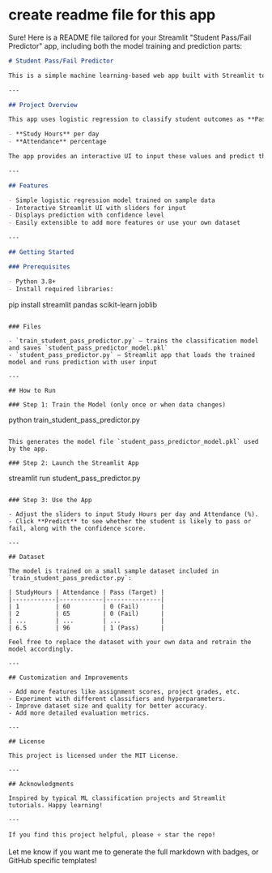 

# create readme file for this app

Sure! Here is a README file tailored for your Streamlit "Student Pass/Fail Predictor" app, including both the model training and prediction parts:

```markdown
# Student Pass/Fail Predictor

This is a simple machine learning-based web app built with Streamlit to predict whether a student will pass or fail based on their study hours and attendance percentage.

---

## Project Overview

This app uses logistic regression to classify student outcomes as **Pass** or **Fail**, by analyzing two main features:

- **Study Hours** per day
- **Attendance** percentage

The app provides an interactive UI to input these values and predict the result with confidence scores.

---

## Features

- Simple logistic regression model trained on sample data
- Interactive Streamlit UI with sliders for input
- Displays prediction with confidence level
- Easily extensible to add more features or use your own dataset

---

## Getting Started

### Prerequisites

- Python 3.8+
- Install required libraries:

```

pip install streamlit pandas scikit-learn joblib

```

### Files

- `train_student_pass_predictor.py` — trains the classification model and saves `student_pass_predictor_model.pkl`
- `student_pass_predictor.py` — Streamlit app that loads the trained model and runs prediction with user input

---

## How to Run

### Step 1: Train the Model (only once or when data changes)

```

python train_student_pass_predictor.py

```

This generates the model file `student_pass_predictor_model.pkl` used by the app.

### Step 2: Launch the Streamlit App

```

streamlit run student_pass_predictor.py

```

### Step 3: Use the App

- Adjust the sliders to input Study Hours per day and Attendance (%).
- Click **Predict** to see whether the student is likely to pass or fail, along with the confidence score.

---

## Dataset

The model is trained on a small sample dataset included in `train_student_pass_predictor.py`:

| StudyHours | Attendance | Pass (Target) |
|------------|------------|---------------|
| 1          | 60         | 0 (Fail)      |
| 2          | 65         | 0 (Fail)      |
| ...        | ...        | ...           |
| 6.5        | 96         | 1 (Pass)      |

Feel free to replace the dataset with your own data and retrain the model accordingly.

---

## Customization and Improvements

- Add more features like assignment scores, project grades, etc.
- Experiment with different classifiers and hyperparameters.
- Improve dataset size and quality for better accuracy.
- Add more detailed evaluation metrics.

---

## License

This project is licensed under the MIT License.

---

## Acknowledgments

Inspired by typical ML classification projects and Streamlit tutorials. Happy learning!

---

If you find this project helpful, please ⭐ star the repo!

```

Let me know if you want me to generate the full markdown with badges, or GitHub specific templates!

